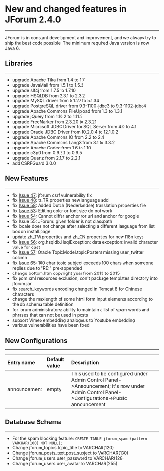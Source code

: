 # New and changed features in JForum 2.4.0 #

---

JForum is in constant development and improvement, and we always try to ship the best code possible. The minimum required Java version is now Java 6.


## Libraries ##

---

  * upgrade Apache Tika from 1.4 to 1.7
  * upgrade JavaMail from 1.5.1 to 1.5.2
  * upgrade slf4j from 1.7.5 to 1.7.10
  * upgrade HSQLDB from 2.3.1 to 2.3.2
  * upgrade MySQL driver from 5.1.27 to 5.1.34
  * upgrade PostgreSQL driver from 9.3-1100-jdbc3 to 9.3-1102-jdbc4
  * upgrade Apache Commons FileUpload from 1.3 to 1.3.1
  * upgrade jQuery from 1.10.2 to 1.11.2
  * upgrade FreeMarker from 2.3.20 to 2.3.21
  * upgrade Microsoft JDBC Driver for SQL Server from 4.0 to 4.1
  * upgrade Oracle JDBC Driver from 10.2.0.4 to 12.1.0.2
  * upgrade Apache Commons IO from 2.2 to 2.4
  * upgrade Apache Commons Lang3 from 3.1 to 3.3.2
  * upgrade Apache Codec from 1.6 to 1.10
  * upgrade c3p0 from 0.9.2.1 to 0.9.5
  * upgrade Quartz from 2.1.7 to 2.2.1
  * add CSRFGuard 3.0.0


## New Features ##

---

  * fix [Issue 47](https://code.google.com/p/jforum2/issues/detail?id=47): jforum csrf vulnerability fix
  * fix [Issue 48](https://code.google.com/p/jforum2/issues/detail?id=48): tr\_TR.properties new language add
  * fix [Issue 58](https://code.google.com/p/jforum2/issues/detail?id=58): Added Dutch (Nederlandse) translation properties file
  * fix [Issue 53](https://code.google.com/p/jforum2/issues/detail?id=53): Editing color or font size do not work
  * fix [Issue 54](https://code.google.com/p/jforum2/issues/detail?id=54): Cannot differ anchor for url and anchor for google
  * fix [Issue 55](https://code.google.com/p/jforum2/issues/detail?id=55): JForum: given folder is not classpath
  * fix locale does not change after selecting a different language from list box on install.page
  * update zh\_TW.properties and zh\_CN.properties for new I18n keys
  * fix [Issue 56](https://code.google.com/p/jforum2/issues/detail?id=56): org.hsqldb.HsqlException: data exception: invalid character value for cast
  * fix [Issue 57](https://code.google.com/p/jforum2/issues/detail?id=57): Oracle TopicModel.topicPosters missing user\_twitter column
  * fix [Issue 65](https://code.google.com/p/jforum2/issues/detail?id=65): 100 char topic subject exceeds 100 chars when someone replies due to "RE:" pre-appended
  * change bottom.htm copyright year from 2013 to 2015
  * fix pom.xml resources exclusion, don't package templates directory into jforum.jar
  * fix search\_keywords encoding changed in Tomcat 8 for Chinese characters
  * change the maxlength of some html form input elements according to the db schema table definition
  * for forum administrators: ability to maintain a list of spam words and phrases that can not be used in posts
  * support Vimeo embedding analogous to Youtube embedding
  * various vulnerabilities have been fixed

## New Configurations ##

---

|**Entry name**|**Default value**|**Description**|
|:-------------|:----------------|:--------------|
|announcement  |empty            |This used to be configured under Admin Control Panel->Announcement; it's now under Admin Control Panel->Configurations->Public announcement|


## Database Schema ##

---

  * For the spam blocking feature: `CREATE TABLE jforum_spam (pattern VARCHAR(100) NOT NULL);`
  * Change jforum\_topics.topic\_title to VARCHAR(120)
  * Change jforum\_posts\_text.post\_subject to VARCHAR(130)
  * Change jforum\_users.user\_password to VARCHAR(128)
  * Change jforum\_users.user\_avatar to VARCHAR(255)